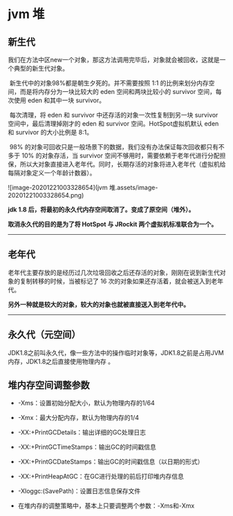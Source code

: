# jvm 堆

## 新生代

我们在方法中区new一个对象，那这方法调用完毕后，对象就会被回收，这就是一个典型的新生代对象。

​		新生代中的对象98%都是朝生夕死的。并不需要按照 1:1 的比例来划分内存空间，而是将内存分为一块比较大的 eden 空间和两块比较小的 survivor 空间，每次使用 eden 和其中一块 survivor。

​		每次清理，将 eden 和 survivor 中还存活的对象一次性复制到另一块 survivor 空间中，最后清理掉刚才的 eden 和 survivor 空间。HotSpot虚拟机默认 eden 和 survivor 的大小比例是 8:1。

​		98% 的对象可回收只是一般场景下的数据，我们没有办法保证每次回收都只有不多于 10% 的对象存活，当 survivor 空间不够用时，需要依赖于老年代进行分配担保，所以大对象直接进入老年代。同时，长期存活的对象将进入老年代（虚拟机给每隔对象定义一个年龄计数器）。

![image-20201221003328654](jvm 堆.assets/image-20201221003328654.png)

**jdk 1.8 后，将最初的永久代内存空间取消了。变成了原空间（堆外）。**

**取消永久代的目的是为了将 HotSpot 与 JRockit 两个虚拟机标准联合为一个。**



---

## 老年代

​		老年代主要存放的是经历过几次垃圾回收之后还存活的对象，刚刚在说到新生代对象的复制转移的时候，当被标记了 16 次的对象如果还存活着，就会被送入到老年代。

**另外一种就是较大的对象，较大的对象也就被直接送入到老年代中。**



---

## 永久代（元空间）

​		JDK1.8之前叫永久代，像一些方法中的操作临时对象等，JDK1.8之前是占用JVM内存，JDK1.8之后直接使用物理内存 。



## 堆内存空间调整参数

- -Xms：设置初始分配大小，默认为物理内存的1/64 

- -Xmx：最大分配内存，默认为物理内存的1/4

- -XX:+PrintGCDetails：输出详细的GC处理日志 

- -XX:+PrintGCTimeStamps：输出GC的时间戳信息 

- -XX:+PrintGCDateStamps：输出GC的时间戳信息（以日期的形式）

- -XX:+PrintHeapAtGC：在GC进行处理的前后打印堆内存信息 

- -Xloggc:(SavePath)：设置日志信息保存文件 

- 在堆内存的调整策略中，基本上只要调整两个参数：-Xms和-Xmx 